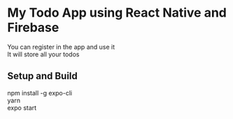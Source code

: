 # My Todo App using React Native and Firebase
You can register in the app and use it  
It will store all your todos
## Setup and Build
npm install -g expo-cli  
yarn  
expo start

